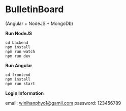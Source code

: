 # BulletinBoard

(Angular + NodeJS + MongoDb)


**Run NodeJS**

```
cd backend
npm install
npm run watch
npm run dev
```



**Run Angular**

```
cd frontend
npm install
npm run start
```

**Login Information**

email: winlhanphyo1@gamil.com
password: 123456789
